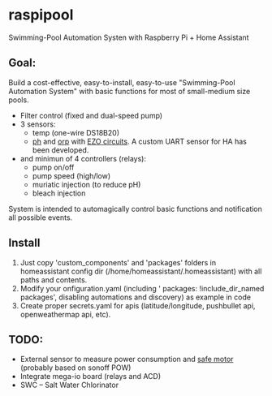 # raspipool
Swimming-Pool Automation Systen with Raspberry Pi + Home Assistant

## Goal:

Build a cost-effective, easy-to-install, easy-to-use "Swimming-Pool Automation System" with basic functions for most of small-medium size pools.

- Filter control (fixed and dual-speed pump)
- 3 sensors:
  - temp (one-wire DS18B20)
  - [ph](https://www.atlas-scientific.com/product_pages/circuits/ezo_ph.html) and [orp](https://www.atlas-scientific.com/product_pages/circuits/ezo_orp.html) with [EZO circuits](https://www.atlas-scientific.com/product_pages/components/ezo-carrier-board.html). A custom UART sensor for HA has been developed.
- and minimun of 4 controllers (relays):
  - pump on/off
  - pump speed (high/low)
  - muriatic injection (to reduce pH)
  - bleach injection
 
 System is intended to automagically control basic functions and notification all possible events.
 
 ## Install
 1. Just copy 'custom_components' and 'packages' folders in homeassistant config dir (/home/homeassistant/.homeassistant) with all paths and contents.
 2. Modify your onfiguration.yaml (including '  packages: !include_dir_named packages', disabling automations and discovery) as example in code
 3. Create proper secrets.yaml for apis (latitude/longitude, pushbullet api, openweathermap api, etc).
 
 
 ## TODO:
 - External sensor to measure power consumption and [safe motor](https://en.wikipedia.org/wiki/Magnetic_starter) (probably based on sonoff POW)
 - Integrate mega-io board (relays and ACD)
 - SWC – Salt Water Chlorinator 
